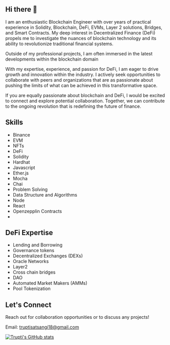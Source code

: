 ## Hi there 👋

I am an enthusiastic Blockchain Engineer with over years of practical experience in Solidity, Blockchain, DeFi, EVMs, Layer 2 solutions, Bridges, and Smart Contracts. My deep interest in Decentralized Finance (DeFi) propels me to investigate the nuances of blockchain technology and its ability to revolutionize traditional financial systems.

Outside of my professional projects, I am often immersed in the latest developments within the blockchain domain

With my expertise, experience, and passion for DeFi, I am eager to drive growth and innovation within the industry. I actively seek opportunities to collaborate with peers and organizations that are as passionate about pushing the limits of what can be achieved in this transformative space.

If you are equally passionate about blockchain and DeFi, I would be excited to connect and explore potential collaboration. Together, we can contribute to the ongoing revolution that is redefining the future of finance.

## Skills

- Binance
- EVM
- NFTs
- DeFi
- Solidity
- Hardhat
- Javascript
- Ether.js
- Mocha
-  Chai
- Problem Solving
- Data Structure and Algorithms
- Node
- React
- Openzepplin Contracts
-
## DeFi Expertise

- Lending and Borrowing
- Governance tokens
- Decentralized Exchanges (DEXs)
- Oracle Networks
- Layer2
- Cross chain bridges
- DAO
- Automated Market Makers (AMMs)
- Pool Tokenization

## Let's Connect
Reach out for collaboration opportunities or to discuss any projects!

Email: truptisatsangi18@gmail.com


[![Trupti's GitHub stats](https://github-readme-stats.vercel.app/api?username=truptisatsangi)](https://github.com/truptisatsangi/github-readme-stats)
<!--
<picture>
 <source media="(prefers-color-scheme: dark)" srcset="YOUR-DARKMODE-IMAGE">
 <source media="(prefers-color-scheme: light)" srcset="YOUR-LIGHTMODE-IMAGE">
 <img alt="YOUR-ALT-TEXT" src="YOUR-DEFAULT-IMAGE">
</picture>

**truptisatsangi/truptisatsangi** is a ✨ _special_ ✨ repository because its `README.md` (this file) appears on your GitHub profile.

Here are some ideas to get you started:

- 🔭 I’m currently working on ...
- 🌱 I’m currently learning ...
- 👯 I’m looking to collaborate on ...
- 🤔 I’m looking for help with ...
- 💬 Ask me about ...
- 📫 How to reach me: ...
- 😄 Pronouns: ...
- ⚡ Fun fact: ...
-->
